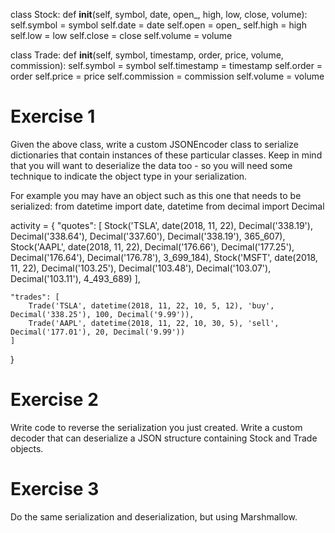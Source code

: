 class Stock:
    def __init__(self, symbol, date, open_, high, low, close, volume):
        self.symbol = symbol
        self.date = date
        self.open = open_
        self.high = high
        self.low = low
        self.close = close
        self.volume = volume
        
class Trade:
    def __init__(self, symbol, timestamp, order, price, volume, commission):
        self.symbol = symbol
        self.timestamp = timestamp
        self.order = order
        self.price = price
        self.commission = commission
        self.volume = volume

# Exercise 1
Given the above class, write a custom JSONEncoder class to serialize dictionaries that contain instances of these particular classes. Keep in mind that you will want to deserialize the data too - so you will need some technique to indicate the object type in your serialization.

For example you may have an object such as this one that needs to be serialized:
from datetime import date, datetime
from decimal import Decimal

activity = {
    "quotes": [
        Stock('TSLA', date(2018, 11, 22), 
              Decimal('338.19'), Decimal('338.64'), Decimal('337.60'), Decimal('338.19'), 365_607),
        Stock('AAPL', date(2018, 11, 22), 
              Decimal('176.66'), Decimal('177.25'), Decimal('176.64'), Decimal('176.78'), 3_699_184),
        Stock('MSFT', date(2018, 11, 22), 
              Decimal('103.25'), Decimal('103.48'), Decimal('103.07'), Decimal('103.11'), 4_493_689)
    ],
    
    "trades": [
        Trade('TSLA', datetime(2018, 11, 22, 10, 5, 12), 'buy', Decimal('338.25'), 100, Decimal('9.99')),
        Trade('AAPL', datetime(2018, 11, 22, 10, 30, 5), 'sell', Decimal('177.01'), 20, Decimal('9.99'))
    ]
}

# Exercise 2
Write code to reverse the serialization you just created. Write a custom decoder that can deserialize a JSON structure containing Stock and Trade objects.

# Exercise 3
Do the same serialization and deserialization, but using Marshmallow.
